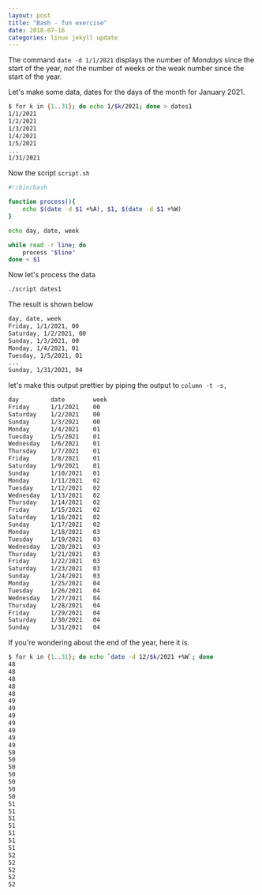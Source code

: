 ```yaml
---
layout: post
title: "Bash - fun exercise"
date: 2018-07-16
categories: linux jekyll update 
---
```


The command `date -d 1/1/2021` displays the number of *Mondays* since the start of the year, *not* the number of weeks or the weak number since the start of the year.

Let's make some data, dates for the days of the month for January 2021.

``` bash
$ for k in {1..31}; do echo 1/$k/2021; done > dates1
1/1/2021
1/2/2021
1/3/2021
1/4/2021
1/5/2021
...
1/31/2021
```

Now the script `script.sh`

``` bash
#!/bin/bash

function process(){
	echo $(date -d $1 +%A), $1, $(date -d $1 +%W)
}

echo day, date, week

while read -r line; do
	process "$line"
done < $1
```
Now let's process the data

``` bash
./script dates1
```

The result is shown below 

``` bash
day, date, week
Friday, 1/1/2021, 00
Saturday, 1/2/2021, 00
Sunday, 1/3/2021, 00
Monday, 1/4/2021, 01
Tuesday, 1/5/2021, 01
...
Sunday, 1/31/2021, 04
```

let's make this output prettier by piping the output to `column -t -s,`

``` bash
day         date        week
Friday      1/1/2021    00
Saturday    1/2/2021    00
Sunday      1/3/2021    00
Monday      1/4/2021    01
Tuesday     1/5/2021    01
Wednesday   1/6/2021    01
Thursday    1/7/2021    01
Friday      1/8/2021    01
Saturday    1/9/2021    01
Sunday      1/10/2021   01
Monday      1/11/2021   02
Tuesday     1/12/2021   02
Wednesday   1/13/2021   02
Thursday    1/14/2021   02
Friday      1/15/2021   02
Saturday    1/16/2021   02
Sunday      1/17/2021   02
Monday      1/18/2021   03
Tuesday     1/19/2021   03
Wednesday   1/20/2021   03
Thursday    1/21/2021   03
Friday      1/22/2021   03
Saturday    1/23/2021   03
Sunday      1/24/2021   03
Monday      1/25/2021   04
Tuesday     1/26/2021   04
Wednesday   1/27/2021   04
Thursday    1/28/2021   04
Friday      1/29/2021   04
Saturday    1/30/2021   04
Sunday      1/31/2021   04
```

If you're wondering about the end of the year, here it is.

``` bash
$ for k in {1..31}; do echo `date -d 12/$k/2021 +%W`; done
48
48
48
48
48
49
49
49
49
49
49
49
50
50
50
50
50
50
50
51
51
51
51
51
51
51
52
52
52
52
52
```
